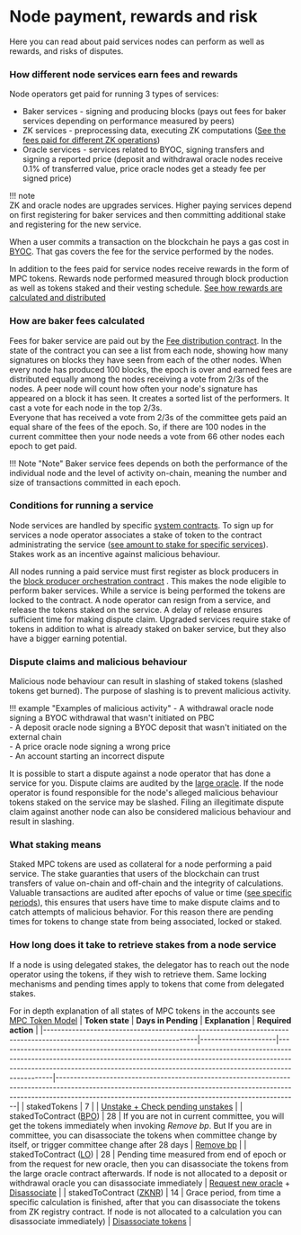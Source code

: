 # Node payment, rewards and risk

Here you can read about paid services nodes can perform as well as rewards, and risks of disputes.

### How different node services earn fees and rewards

Node operators get paid for running 3 types of services:

- Baker services - signing and producing
  blocks (pays out fees for baker services depending on performance measured by peers)
- ZK services - preprocessing data, executing ZK
  computations ([See the fees paid for different ZK operations](https://partisiablockchain.gitlab.io/documentation/smart-contracts/gas/zk-computation-gas-fees.html))
- Oracle services - services related to BYOC, signing transfers and signing a reported price (deposit and withdrawal
  oracle nodes receive 0.1% of transferred value, price oracle nodes get a steady fee per signed price)

!!! note   
    ZK and oracle nodes are upgrades services. Higher paying services depend on first registering for baker services and
    then committing additional stake and registering for the new service.

When a user commits a transaction on the blockchain he pays a gas cost
in [BYOC](../pbc-fundamentals/byoc/introduction-to-byoc.md). That gas covers the fee for the service performed by the
nodes.

In addition to the fees paid for service nodes receive rewards in the form of MPC tokens. Rewards node performed
measured through block production as well as tokens staked and their vesting
schedule. [See how rewards are calculated and distributed](https://gitlab.com/partisiablockchain/node-operators-rewards/-/tree/main?ref_type=heads)

### How are baker fees calculated

Fees for baker service are paid out by the [Fee distribution contract](https://browser.partisiablockchain.com/contracts/04fe17d1009372c8ed3ac5b790b32e349359c2c7e9). In the state of the contract you can see a list from each node, showing how many signatures on blocks they have seen from each of the other nodes. When every node has produced 100 blocks, the epoch is over and earned fees are distributed equally among the nodes receiving a vote from 2/3s of the nodes.
A peer node will count how often your node's signature has appeared on a block it has seen. It creates a sorted list of the performers. It cast a vote for each node in the top 2/3s.   
Everyone that has received a vote from 2/3s of the committee gets paid an equal share of the fees of the epoch. So, if there are 100 nodes in the current committee then your node needs a vote from 66 other nodes each epoch to get paid.

!!! Note "Note"
    Baker service fees depends on both the performance of the individual node and the level of activity on-chain, meaning the number and size of transactions committed in each epoch.        


### Conditions for running a service

Node services are handled by specific [system contracts](../pbc-fundamentals/governance-system-smart-contracts-overview.md). To sign up for
services a node operator associates a stake of token to the contract administrating the service
([see amount to stake for specific services](start-running-a-node.md)). Stakes work as an incentive against malicious
behaviour.

All nodes running a paid service must first register as block producers in
the [block producer orchestration contract](https://browser.partisiablockchain.com/contracts/04203b77743ad0ca831df9430a6be515195733ad91)
. This makes the node eligible to perform baker services. While a service is being performed the tokens are locked to
the contract. A node operator can resign from a service, and release the tokens staked on the service. A delay of
release ensures sufficient time for making dispute claim. Upgraded services require stake of tokens in addition to what
is already staked on baker service, but they also have a bigger earning potential.

### Dispute claims and malicious behaviour

Malicious node behaviour can result in slashing of staked tokens (slashed tokens get burned). The purpose of slashing is to prevent malicious activity.

!!! example "Examples of malicious activity"
    - A withdrawal oracle node signing a BYOC withdrawal that wasn't initiated on PBC   
    - A deposit oracle node signing a BYOC deposit that wasn't initiated on the external chain   
    - A price oracle node signing a wrong price   
    - An account starting an incorrect dispute   

It is possible to start a dispute against a node operator that has done a service for you. Dispute claims are
audited by the [large oracle](../pbc-fundamentals/dictionary.md#large-oracle). If the node operator is found responsible
for the node's alleged malicious behaviour tokens staked on the service may be slashed. Filing an illegitimate dispute claim against another node can also be
considered malicious behaviour and result in slashing.

### What staking means

Staked MPC tokens are used as collateral for a node performing a paid service. The stake guaranties that users of the blockchain can trust transfers of value on-chain and off-chain and the integrity of calculations.
Valuable transactions are audited after epochs of value or time ([see specific periods](node-payment-rewards-and-risks.md#how-long-does-it-take-to-retrieve-stakes-from-a-node-service)), this ensures that users have time to make dispute claims and to catch attempts of malicious behavior.
For this reason there are  pending times for tokens to change state from being associated, locked or staked.

### How long does it take to retrieve stakes from a node service

If a node is using delegated stakes, the delegator has to reach out the node operator using the tokens, if they wish to
retrieve them. Same locking mechanisms and pending times apply to tokens that come from delegated stakes.

For in depth explanation of all states of MPC tokens in the accounts see [MPC Token Model](../pbc-fundamentals/mpc-token-model-and-account-elements.md)
| **Token state**                                                                                                        | **Days in Pending** | **Explanation**                                                                                                                                                                                                                                         | **Required action**                                                                                                                                                                                                           |
|------------------------------------------------------------------------------------------------------------------------|---------------------|---------------------------------------------------------------------------------------------------------------------------------------------------------------------------------------------------------------------------------------------------------|-------------------------------------------------------------------------------------------------------------------------------------------------------------------------------------------------------------------------------|
| stakedTokens                                                                                                           | 7                   |                                                                                                                                                                                                                                                         | [Unstake + Check pending unstakes](https://browser.partisiablockchain.com/node-operation)                                                                                                                                     |
| stakedToContract ([BPO](https://browser.partisiablockchain.com/contracts/04203b77743ad0ca831df9430a6be515195733ad91))  | 28                  | If you are not in current committee, you will get the tokens immediately when invoking _Remove bp_. But If you are in committee, you can disassociate the tokens when committee change by itself, or trigger committee change after 28 days             | [Remove bp](https://browser.partisiablockchain.com/contracts/04203b77743ad0ca831df9430a6be515195733ad91/removeBp)                                                                                                             |
| stakedToContract ([LO](https://browser.partisiablockchain.com/contracts/04f1ab744630e57fb9cfcd42e6ccbf386977680014))   | 28                  | Pending time measured from end of epoch or from the request for new oracle, then you can disassociate the tokens from the large oracle contract afterwards. If node is not allocated to a deposit or withdrawal oracle you can disassociate immediately | [Request new oracle](run-a-deposit-or-withdrawal-oracle-node#request-new-oracle) + [Disassociate](https://browser.partisiablockchain.com/contracts/04f1ab744630e57fb9cfcd42e6ccbf386977680014/disassociateTokensFromContract) |
| stakedToContract ([ZKNR](https://browser.partisiablockchain.com/contracts/01a2020bb33ef9e0323c7a3210d5cb7fd492aa0d65)) | 14                  | Grace period, from time  a specific calculation is finished, after that you can disassociate the tokens from ZK registry contract. If node is not allocated to a calculation you can disassociate immediately)                                          | [Disassociate tokens](https://browser.partisiablockchain.com/contracts/01a2020bb33ef9e0323c7a3210d5cb7fd492aa0d65/disassociateTokens)                                                                                         |



